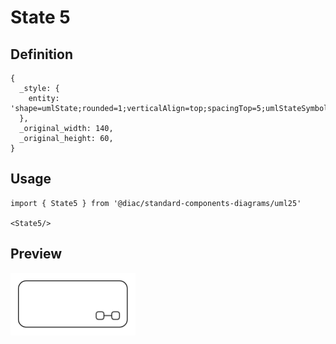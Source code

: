 # State 5

## Definition

```
{
  _style: { 
    entity: 'shape=umlState;rounded=1;verticalAlign=top;spacingTop=5;umlStateSymbol=collapseState;absoluteArcSize=1;arcSize=10;html=1;whiteSpace=wrap;',
  },
  _original_width: 140,
  _original_height: 60,
}
```

## Usage

```
import { State5 } from '@diac/standard-components-diagrams/uml25'

<State5/>
```

## Preview

<img src="./state-5.png" width="200"/>
